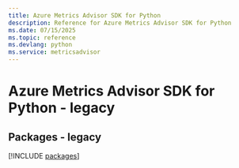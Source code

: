 ```yaml
---
title: Azure Metrics Advisor SDK for Python
description: Reference for Azure Metrics Advisor SDK for Python
ms.date: 07/15/2025
ms.topic: reference
ms.devlang: python
ms.service: metricsadvisor
---
```

# Azure Metrics Advisor SDK for Python - legacy
## Packages - legacy
[!INCLUDE [packages](metrics-advisor-index.md)]